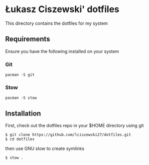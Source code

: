 # Łukasz Ciszewski' dotfiles

This directory contains the dotfiles for my system

## Requirements

Ensure you have the following installed on your system

### Git

```
pacman -S git
```

### Stow

```
pacman -S stow
```

## Installation

First, check out the dotfiles repo in your $HOME directory using git

```
$ git clone https://github.com/lciszewski27/dotfiles.git
$ cd dotfiles
```

then use GNU stow to create symlinks

```
$ stow .
```
